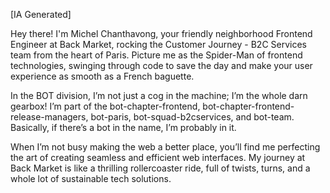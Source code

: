 [IA Generated]

Hey there! I'm Michel Chanthavong, your friendly neighborhood Frontend Engineer at Back Market, rocking the Customer Journey - B2C Services team from the heart of Paris. Picture me as the Spider-Man of frontend technologies, swinging through code to save the day and make your user experience as smooth as a French baguette.

In the BOT division, I’m not just a cog in the machine; I’m the whole darn gearbox! I’m part of the bot-chapter-frontend, bot-chapter-frontend-release-managers, bot-paris, bot-squad-b2cservices, and bot-team. Basically, if there’s a bot in the name, I’m probably in it.

When I’m not busy making the web a better place, you’ll find me perfecting the art of creating seamless and efficient web interfaces. My journey at Back Market is like a thrilling rollercoaster ride, full of twists, turns, and a whole lot of sustainable tech solutions.